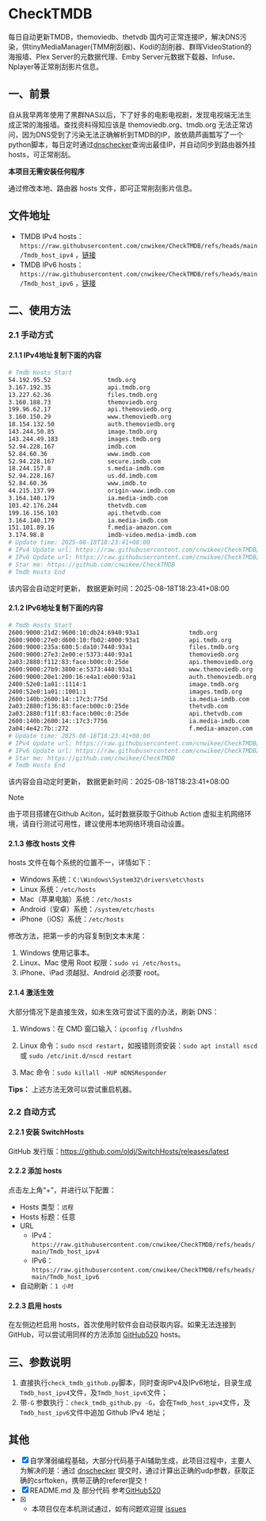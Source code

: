 # CheckTMDB

每日自动更新TMDB，themoviedb、thetvdb 国内可正常连接IP，解决DNS污染，供tinyMediaManager(TMM削刮器)、Kodi的刮削器、群晖VideoStation的海报墙、Plex Server的元数据代理、Emby Server元数据下载器、Infuse、Nplayer等正常削刮影片信息。

## 一、前景

自从我早两年使用了黑群NAS以后，下了好多的电影电视剧，发现电视端无法生成正常的海报墙。查找资料得知应该是 themoviedb.org、tmdb.org 无法正常访问，因为DNS受到了污染无法正确解析到TMDB的IP，故依葫芦画瓢写了一个python脚本，每日定时通过[dnschecker](https://dnschecker.org/)查询出最佳IP，并自动同步到路由器外挂hosts，可正常削刮。

**本项目无需安装任何程序**

通过修改本地、路由器 hosts 文件，即可正常削刮影片信息。

## 文件地址

- TMDB IPv4 hosts：`https://raw.githubusercontent.com/cnwikee/CheckTMDB/refs/heads/main/Tmdb_host_ipv4` ，[链接](https://raw.githubusercontent.com/cnwikee/CheckTMDB/refs/heads/main/Tmdb_host_ipv4)
- TMDB IPv6 hosts：`https://raw.githubusercontent.com/cnwikee/CheckTMDB/refs/heads/main/Tmdb_host_ipv6` ，[链接](https://raw.githubusercontent.com/cnwikee/CheckTMDB/refs/heads/main/Tmdb_host_ipv6)

## 二、使用方法

### 2.1 手动方式

#### 2.1.1 IPv4地址复制下面的内容

```bash
# Tmdb Hosts Start
54.192.95.52                tmdb.org
3.167.192.35                api.tmdb.org
13.227.62.36                files.tmdb.org
3.160.188.73                themoviedb.org
199.96.62.17                api.themoviedb.org
3.160.150.29                www.themoviedb.org
18.154.132.50               auth.themoviedb.org
143.244.50.85               image.tmdb.org
143.244.49.183              images.tmdb.org
52.94.228.167               imdb.com
52.84.60.36                 www.imdb.com
52.94.228.167               secure.imdb.com
18.244.157.8                s.media-imdb.com
52.94.228.167               us.dd.imdb.com
52.84.60.36                 www.imdb.to
44.215.137.99               origin-www.imdb.com
3.164.140.179               ia.media-imdb.com
103.42.176.244              thetvdb.com
199.16.156.103              api.thetvdb.com
3.164.140.179               ia.media-imdb.com
151.101.89.16               f.media-amazon.com
3.174.98.8                  imdb-video.media-imdb.com
# Update time: 2025-08-18T18:23:41+08:00
# IPv4 Update url: https://raw.githubusercontent.com/cnwikee/CheckTMDB/refs/heads/main/Tmdb_host_ipv4
# IPv6 Update url: https://raw.githubusercontent.com/cnwikee/CheckTMDB/refs/heads/main/Tmdb_host_ipv6
# Star me: https://github.com/cnwikee/CheckTMDB
# Tmdb Hosts End

```

该内容会自动定时更新， 数据更新时间：2025-08-18T18:23:41+08:00

#### 2.1.2 IPv6地址复制下面的内容

```bash
# Tmdb Hosts Start
2600:9000:21d2:9600:10:db24:6940:93a1              tmdb.org
2600:9000:27e0:d600:10:fb02:4000:93a1              api.tmdb.org
2600:9000:235a:600:5:da10:7440:93a1                files.tmdb.org
2600:9000:27e3:2e00:e:5373:440:93a1                themoviedb.org
2a03:2880:f112:83:face:b00c:0:25de                 api.themoviedb.org
2600:9000:27b9:3800:e:5373:440:93a1                www.themoviedb.org
2600:9000:20e1:200:16:e4a1:eb00:93a1               auth.themoviedb.org
2400:52e0:1a01::1114:1                             image.tmdb.org
2400:52e0:1a01::1001:1                             images.tmdb.org
2600:140b:2600:14::17c3:775d                       ia.media-imdb.com
2a03:2880:f136:83:face:b00c:0:25de                 thetvdb.com
2a03:2880:f11f:83:face:b00c:0:25de                 api.thetvdb.com
2600:140b:2600:14::17c3:7756                       ia.media-imdb.com
2a04:4e42:7b::272                                  f.media-amazon.com
# Update time: 2025-08-18T18:23:41+08:00
# IPv4 Update url: https://raw.githubusercontent.com/cnwikee/CheckTMDB/refs/heads/main/Tmdb_host_ipv4
# IPv6 Update url: https://raw.githubusercontent.com/cnwikee/CheckTMDB/refs/heads/main/Tmdb_host_ipv6
# Star me: https://github.com/cnwikee/CheckTMDB
# Tmdb Hosts End

```

该内容会自动定时更新， 数据更新时间：2025-08-18T18:23:41+08:00

> [!NOTE]
> 由于项目搭建在Github Aciton，延时数据获取于Github Action 虚拟主机网络环境，请自行测试可用性，建议使用本地网络环境自动设置。

#### 2.1.3 修改 hosts 文件

hosts 文件在每个系统的位置不一，详情如下：

- Windows 系统：`C:\Windows\System32\drivers\etc\hosts`
- Linux 系统：`/etc/hosts`
- Mac（苹果电脑）系统：`/etc/hosts`
- Android（安卓）系统：`/system/etc/hosts`
- iPhone（iOS）系统：`/etc/hosts`

修改方法，把第一步的内容复制到文本末尾：

1. Windows 使用记事本。
2. Linux、Mac 使用 Root 权限：`sudo vi /etc/hosts`。
3. iPhone、iPad 须越狱、Android 必须要 root。

#### 2.1.4 激活生效

大部分情况下是直接生效，如未生效可尝试下面的办法，刷新 DNS：

1. Windows：在 CMD 窗口输入：`ipconfig /flushdns`

2. Linux 命令：`sudo nscd restart`，如报错则须安装：`sudo apt install nscd` 或 `sudo /etc/init.d/nscd restart`

3. Mac 命令：`sudo killall -HUP mDNSResponder`

**Tips：** 上述方法无效可以尝试重启机器。

### 2.2 自动方式

#### 2.2.1 安装 SwitchHosts

GitHub 发行版：https://github.com/oldj/SwitchHosts/releases/latest

#### 2.2.2 添加 hosts

点击左上角“+”，并进行以下配置：

- Hosts 类型：`远程`
- Hosts 标题：任意
- URL
    - IPv4：`https://raw.githubusercontent.com/cnwikee/CheckTMDB/refs/heads/main/Tmdb_host_ipv4`
    - IPv6：`https://raw.githubusercontent.com/cnwikee/CheckTMDB/refs/heads/main/Tmdb_host_ipv6`
- 自动刷新：`1 小时`

#### 2.2.3 启用 hosts

在左侧边栏启用 hosts，首次使用时软件会自动获取内容。如果无法连接到 GitHub，可以尝试用同样的方法添加 [GitHub520](https://github.com/521xueweihan/GitHub520) hosts。

## 三、参数说明

1. 直接执行`check_tmdb_github.py`脚本，同时查询IPv4及IPv6地址，目录生成`Tmdb_host_ipv4`文件，及`Tmdb_host_ipv6`文件；
2. 带`-G` 参数执行：`check_tmdb_github.py -G`，会在`Tmdb_host_ipv4`文件，及`Tmdb_host_ipv6`文件中追加 Github IPv4 地址；

## 其他

- [x] 自学薄弱编程基础，大部分代码基于AI辅助生成，此项目过程中，主要人为解决的是：通过 [dnschecker](https://dnschecker.org/) 提交时，通过计算出正确的udp参数，获取正确的csrftoken，携带正确的referer提交！
- [x] README.md 及 部分代码 参考[GitHub520](https://github.com/521xueweihan/GitHub520)
- [x] * 本项目仅在本机测试通过，如有问题欢迎提 [issues](https://github.com/cnwikee/CheckTMDB/issues/new)
